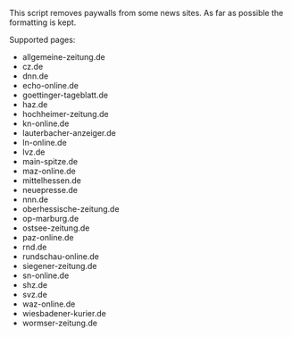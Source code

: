 This script removes paywalls from some news sites. As far as possible the formatting is kept.

Supported pages:
* allgemeine-zeitung.de
* cz.de
* dnn.de
* echo-online.de
* goettinger-tageblatt.de
* haz.de
* hochheimer-zeitung.de
* kn-online.de
* lauterbacher-anzeiger.de
* ln-online.de
* lvz.de
* main-spitze.de
* maz-online.de
* mittelhessen.de
* neuepresse.de
* nnn.de
* oberhessische-zeitung.de
* op-marburg.de
* ostsee-zeitung.de
* paz-online.de
* rnd.de
* rundschau-online.de
* siegener-zeitung.de
* sn-online.de
* shz.de
* svz.de
* waz-online.de
* wiesbadener-kurier.de
* wormser-zeitung.de
